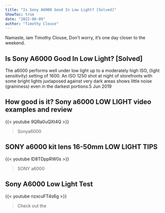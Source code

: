 ```yaml
---
title: "Is Sony A6000 Good In Low Light? [Solved]"
ShowToc: true 
date: "2022-08-09"
author: "Timothy Clouse" 
---
```


Namaste, iam Timothy Clouse, Don’t worry, it’s one day closer to the weekend.
## Is Sony A6000 Good In Low Light? [Solved]
The a6000 performs well under low light up to a moderately high ISO, (light sensitivity) setting of 1600. An ISO 1250 shot at night of storefronts with some bright lights juxtaposed against very dark areas shows little noise (graininess) even in the darkest portions.5 Jun 2019

## How good is it? Sony a6000 LOW LIGHT video examples and review
{{< youtube 9QRa0uQXt4Q >}}
>Sonya6000

## SONY a6000 kit lens 16-50mm LOW LIGHT TIPS
{{< youtube lD8TDppRW0s >}}
>SONY a6000

## Sony A6000 Low Light Test
{{< youtube nzxcuFT4s6g >}}
>Check out the 


